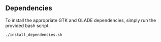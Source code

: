 Dependencies
----

To install the appropriate GTK and GLADE dependencies, simply run the provided
bash script.

    ./install_dependencies.sh
